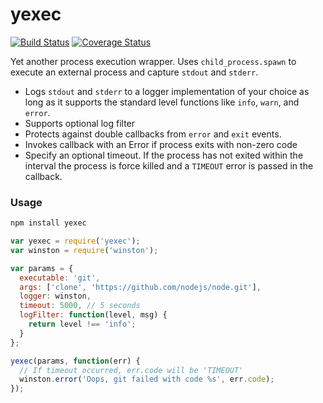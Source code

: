 # yexec

[![Build Status](https://travis-ci.org/dvonlehman/node-yexec.svg?branch=master)](https://travis-ci.org/dvonlehman/node-yexec)
[![Coverage Status](https://coveralls.io/repos/github/dvonlehman/node-yexec/badge.svg?branch=master)](https://coveralls.io/github/dvonlehman/node-yexec?branch=master)

Yet another process execution wrapper. Uses `child_process.spawn` to execute an external process and capture `stdout` and `stderr`.

* Logs `stdout` and `stderr` to a logger implementation of your choice as long as it supports the standard level functions like `info`, `warn`, and `error`.
* Supports optional log filter
* Protects against double callbacks from `error` and `exit` events.
* Invokes callback with an Error if process exits with non-zero code
* Specify an optional timeout. If the process has not exited within the interval the process is force killed and a `TIMEOUT` error is passed in the callback.

### Usage

~~~sh
npm install yexec
~~~

~~~js
var yexec = require('yexec');
var winston = require('winston');

var params = {
  executable: 'git',
  args: ['clone', 'https://github.com/nodejs/node.git'],
  logger: winston,
  timeout: 5000, // 5 seconds
  logFilter: function(level, msg) {
    return level !== 'info';
  }
};

yexec(params, function(err) {
  // If timeout occurred, err.code will be 'TIMEOUT'
  winston.error('Oops, git failed with code %s', err.code);
});
~~~
